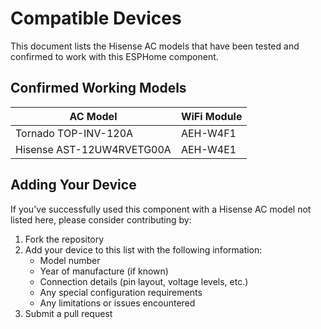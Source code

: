 # Compatible Devices

This document lists the Hisense AC models that have been tested and confirmed to work with this ESPHome component.

## Confirmed Working Models

| AC Model | WiFi Module |
|----------|-------------|
| Tornado TOP-INV-120A | AEH-W4F1 |
| Hisense AST-12UW4RVETG00A | AEH-W4E1 |

## Adding Your Device

If you've successfully used this component with a Hisense AC model not listed here, please consider contributing by:

1. Fork the repository
2. Add your device to this list with the following information:
   - Model number
   - Year of manufacture (if known)
   - Connection details (pin layout, voltage levels, etc.)
   - Any special configuration requirements
   - Any limitations or issues encountered
3. Submit a pull request